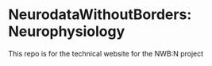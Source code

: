 # NeurodataWithoutBorders: Neurophysiology

This repo is for the technical website for the NWB:N project
